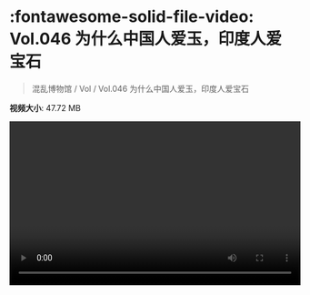 # :fontawesome-solid-file-video: Vol.046 为什么中国人爱玉，印度人爱宝石

> 混乱博物馆 / Vol / Vol.046 为什么中国人爱玉，印度人爱宝石

**视频大小**: 47.72 MB

<video id="V-b2a0c9d4775f011473c695f5850d5686" width="512" height="288" preload="none" playsinline webkit-playsinline></video>